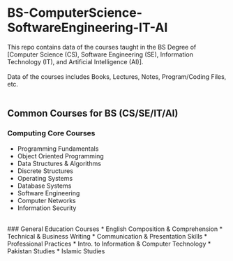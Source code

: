 # BS-ComputerScience-SoftwareEngineering-IT-AI
This repo contains data of the courses taught in the BS Degree of [Computer Science (CS), Software Engineering (SE), Information Technology (IT), and Artificial Intelligence (AI)]. 
<br> <br>
Data of the courses includes Books, Lectures, Notes, Program/Coding Files, etc.
<br><br>
## Common Courses for BS (CS/SE/IT/AI) <br>
### Computing Core Courses
* Programming Fundamentals
* Object Oriented Programming
* Data Structures & Algorithms
* Discrete Structures
* Operating Systems
* Database Systems
* Software Engineering
* Computer Networks
* Information Security
<br>
### General Education Courses
* English Composition & Comprehension
* Technical & Business Writing 
* Communication & Presentation Skills
* Professional Practices
* Intro. to Information & Computer Technology
* Pakistan Studies
* Islamic Studies
